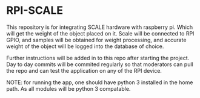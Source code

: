 # RPI-SCALE

This repository is for integrating SCALE hardware with raspberry pi. Which will get the weight of the object placed on it. 
Scale will be connected to RPI GPIO, and samples will be obtained for weight processing, and accurate weight of the object will be logged into the database of choice.

Further instructions will be added in to this repo after starting the project. Day to day commits will be commited regularly so that moderators can pull the repo and can test the application on any of the RPI device.

NOTE:
for running the app, one should have python 3 installed in the home path. As all modules will be python 3 compatable.
